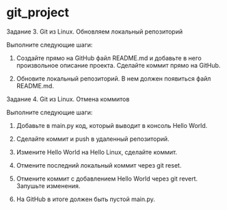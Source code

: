# git_project

Задание 3. Git из Linux. Обновляем локальный репозиторий

Выполните следующие шаги:

1. Создайте прямо на GitHub файл README.md и добавьте в него произвольное описание проекта.
Сделайте коммит прямо на GitHub.

2. Обновите локальный репозиторий. В нем должен появиться файл README.md.

Задание 4. Git из Linux. Отмена коммитов

Выполните следующие шаги:

1. Добавьте в main.py код, который выводит в консоль Hello World.

2. Сделайте коммит и push в удаленный репозиторий.

3. Измените Hello World на Hello Linux, сделайте коммит.

4. Отмените последний локальный коммит через git reset.

5. Отмените коммит с добавлением Hello World через git revert. Запушьте изменения.

6. На GitHub в итоге должен быть пустой main.py.
